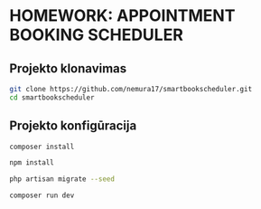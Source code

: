 # HOMEWORK: APPOINTMENT BOOKING SCHEDULER

## Projekto klonavimas

```bash
git clone https://github.com/nemura17/smartbookscheduler.git
cd smartbookscheduler
```

## Projekto konfigūracija

```bash
composer install
```

```bash
npm install
```

```bash
php artisan migrate --seed
```

```bash
composer run dev
```

